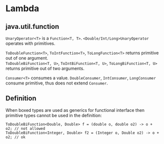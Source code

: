 # Lambda

## java.util.function

`UnaryOperator<T>` is a `Function<T, T>`. `<Double/Int/Long>UnaryOperator` operates with primitives.

`ToDoubleFunction<T>`, `ToIntFunction<T>`, `ToLongFunction<T>` returns primitive out of one argument.  
`ToDoubleBiFunction<T, U>`, `ToIntBiFunction<T, U>`, `ToLongBiFunction<T, U>` returns primitive out of two arguments.

`Consumer<T>` consumes a value. `DoubleConsumer`, `IntConsumer`, `LongConsumer` consume primitive, thus does not extend `Consumer`.

## Definition

When boxed types are used as generics for functional interface then primitive types cannot be used in the definition:

```text
ToDoubleBiFunction<Double, Double> f = (double o, double o2) -> o + o2; // not allowed
ToDoubleBiFunction<Integer, Double> f2 = (Integer o, Double o2) -> o + o2; // ok
```




